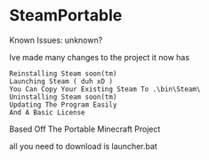 # SteamPortable

Known Issues: unknown?

Ive made many changes to the project it now has

    Reinstalling Steam soon(tm)
    Launching Steam ( duh xD )
    You Can Copy Your Existing Steam To .\bin\Steam\
    Uninstalling Steam soon(tm)
    Updating The Program Easily
    And A Basic License

Based Off The Portable Minecraft Project

all you need to download is launcher.bat